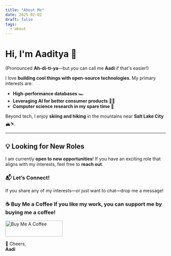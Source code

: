```yaml
---
title: "About Me"
date: 2025-02-02
draft: false
tags:
  - about
---
```


# Hi, I'm Aaditya 👋  

(Pronounced **Ah-di-ti-ya**—but you can call me **Aadi** if that's easier!)  

I love **building cool things with open-source technologies**. My primary interests are:  
- **High-performance databases** 🏎️  
- **Leveraging AI for better consumer products** 🧠✨  
- **Computer science research in my spare time** 📖  

Beyond tech, I enjoy **skiing and hiking** in the mountains near **Salt Lake City** 🏔️⛷️.  

---

## 💡 Looking for New Roles  

I am currently **open to new opportunities**! If you have an exciting role that aligns with my interests, feel free to **reach out**.  

### 📬 Let’s Connect!  
If you share any of my interests—or just want to chat—drop me a message!  

### ☕ Buy Me a Coffee If you like my work, you can support me by buying me a coffee! 
<a href="https://www.buymeacoffee.com/aaditya2200" target="_blank"> <img src="https://cdn.buymeacoffee.com/buttons/v2/default-yellow.png" alt="Buy Me A Coffee" style="height: 50px; width: 180px;"> </a>

🚀 Cheers,  
**Aadi**
